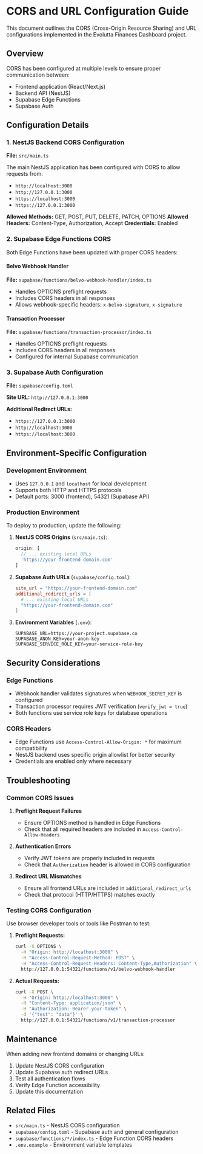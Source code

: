 # CORS and URL Configuration Guide

This document outlines the CORS (Cross-Origin Resource Sharing) and URL configurations implemented in the Evolutta Finances Dashboard project.

## Overview

CORS has been configured at multiple levels to ensure proper communication between:
- Frontend application (React/Next.js)
- Backend API (NestJS)
- Supabase Edge Functions
- Supabase Auth

## Configuration Details

### 1. NestJS Backend CORS Configuration

**File:** `src/main.ts`

The main NestJS application has been configured with CORS to allow requests from:
- `http://localhost:3000`
- `http://127.0.0.1:3000`
- `https://localhost:3000`
- `https://127.0.0.1:3000`

**Allowed Methods:** GET, POST, PUT, DELETE, PATCH, OPTIONS
**Allowed Headers:** Content-Type, Authorization, Accept
**Credentials:** Enabled

### 2. Supabase Edge Functions CORS

Both Edge Functions have been updated with proper CORS headers:

#### Belvo Webhook Handler
**File:** `supabase/functions/belvo-webhook-handler/index.ts`

- Handles OPTIONS preflight requests
- Includes CORS headers in all responses
- Allows webhook-specific headers: `x-belvo-signature`, `x-signature`

#### Transaction Processor
**File:** `supabase/functions/transaction-processor/index.ts`

- Handles OPTIONS preflight requests
- Includes CORS headers in all responses
- Configured for internal Supabase communication

### 3. Supabase Auth Configuration

**File:** `supabase/config.toml`

**Site URL:** `http://127.0.0.1:3000`

**Additional Redirect URLs:**
- `https://127.0.0.1:3000`
- `http://localhost:3000`
- `https://localhost:3000`

## Environment-Specific Configuration

### Development Environment
- Uses `127.0.0.1` and `localhost` for local development
- Supports both HTTP and HTTPS protocols
- Default ports: 3000 (frontend), 54321 (Supabase API)

### Production Environment
To deploy to production, update the following:

1. **NestJS CORS Origins** (`src/main.ts`):
   ```typescript
   origin: [
     // ... existing local URLs
     'https://your-frontend-domain.com'
   ]
   ```

2. **Supabase Auth URLs** (`supabase/config.toml`):
   ```toml
   site_url = "https://your-frontend-domain.com"
   additional_redirect_urls = [
     # ... existing local URLs
     "https://your-frontend-domain.com"
   ]
   ```

3. **Environment Variables** (`.env`):
   ```env
   SUPABASE_URL=https://your-project.supabase.co
   SUPABASE_ANON_KEY=your-anon-key
   SUPABASE_SERVICE_ROLE_KEY=your-service-role-key
   ```

## Security Considerations

### Edge Functions
- Webhook handler validates signatures when `WEBHOOK_SECRET_KEY` is configured
- Transaction processor requires JWT verification (`verify_jwt = true`)
- Both functions use service role keys for database operations

### CORS Headers
- Edge Functions use `Access-Control-Allow-Origin: *` for maximum compatibility
- NestJS backend uses specific origin allowlist for better security
- Credentials are enabled only where necessary

## Troubleshooting

### Common CORS Issues

1. **Preflight Request Failures**
   - Ensure OPTIONS method is handled in Edge Functions
   - Check that all required headers are included in `Access-Control-Allow-Headers`

2. **Authentication Errors**
   - Verify JWT tokens are properly included in requests
   - Check that `Authorization` header is allowed in CORS configuration

3. **Redirect URL Mismatches**
   - Ensure all frontend URLs are included in `additional_redirect_urls`
   - Check that protocol (HTTP/HTTPS) matches exactly

### Testing CORS Configuration

Use browser developer tools or tools like Postman to test:

1. **Preflight Requests:**
   ```bash
   curl -X OPTIONS \
     -H "Origin: http://localhost:3000" \
     -H "Access-Control-Request-Method: POST" \
     -H "Access-Control-Request-Headers: Content-Type,Authorization" \
     http://127.0.0.1:54321/functions/v1/belvo-webhook-handler
   ```

2. **Actual Requests:**
   ```bash
   curl -X POST \
     -H "Origin: http://localhost:3000" \
     -H "Content-Type: application/json" \
     -H "Authorization: Bearer your-token" \
     -d '{"test": "data"}' \
     http://127.0.0.1:54321/functions/v1/transaction-processor
   ```

## Maintenance

When adding new frontend domains or changing URLs:

1. Update NestJS CORS configuration
2. Update Supabase auth redirect URLs
3. Test all authentication flows
4. Verify Edge Function accessibility
5. Update this documentation

## Related Files

- `src/main.ts` - NestJS CORS configuration
- `supabase/config.toml` - Supabase auth and general configuration
- `supabase/functions/*/index.ts` - Edge Function CORS headers
- `.env.example` - Environment variable templates